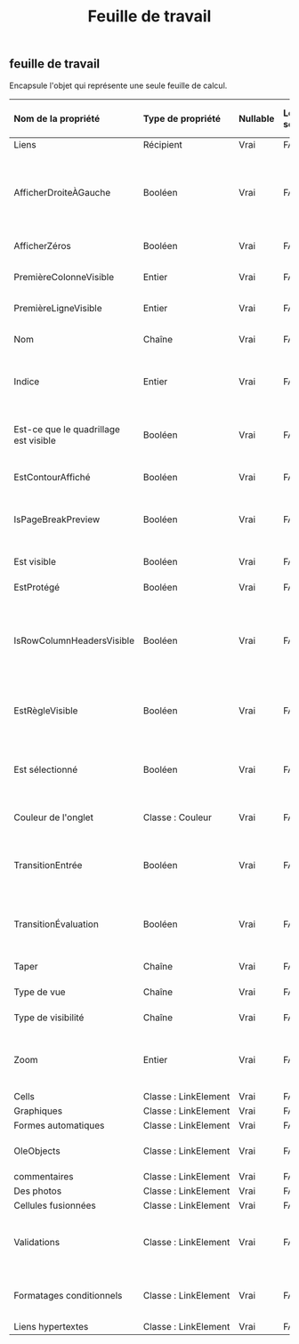 ﻿---
title: Feuille de travail
second_title: Aspose.Cells Cloud Documen
type: docs
url: /fr/specification/model/worksheet/
description: "Aspose.Cells Spécification du modèle cloud : Feuille de travail. Gérez sans effort Excel et d'autres feuilles de calcul avec des fonctionnalités telles que l'ouverture, la génération, l'édition, le fractionnement, la fusion, la comparaison et la conversion."
kwords: Excel, Office, feuille de calcul, Cloud REST API, feuille de calcul
weight: 50
---
## **feuille de travail**

 Encapsule l'objet qui représente une seule feuille de calcul.

| Nom de la propriété| Type de propriété| Nullable| Lecture seulement| Valeur par défaut| Description|
|:- |:- |:- |:- |:- |:- |
| Liens| Récipient| Vrai| FAUX|||
| AfficherDroiteÀGauche| Booléen| Vrai| FAUX|| Indique si la feuille de calcul spécifiée est affichée de droite à gauche plutôt que de gauche à droite. La valeur par défaut est fausse.|
| AfficherZéros| Booléen| Vrai| FAUX|| Vrai si des valeurs nulles sont affichées.|
| PremièreColonneVisible| Entier| Vrai| FAUX|| Représente le premier index de colonne visible.|
| PremièreLigneVisible| Entier| Vrai| FAUX|| Représente le premier index de ligne visible.|
| Nom| Chaîne| Vrai| FAUX|| Obtient ou définit le nom de la feuille de calcul.|
| Indice| Entier| Vrai| FAUX|| Obtient l'index de la feuille dans la collection de feuilles de calcul.|
| Est-ce que le quadrillage est visible| Booléen| Vrai| FAUX|| Obtient ou définit une valeur indiquant si le quadrillage est visible. La valeur par défaut est true.|
| EstContourAffiché| Booléen| Vrai| FAUX|| Indique s’il faut afficher le contour.|
| IsPageBreakPreview| Booléen| Vrai| FAUX|| Indique si la feuille de calcul spécifiée est affichée en mode normal ou en aperçu de saut de page.|
| Est visible| Booléen| Vrai| FAUX|| Représente si la feuille de calcul est visible.|
| EstProtégé| Booléen| Vrai| FAUX||Indique si la feuille de calcul est protégée.|
| IsRowColumnHeadersVisible| Booléen| Vrai| FAUX|| Obtient ou définit une valeur indiquant si la feuille de calcul affichera les en-têtes de ligne et de colonne. La valeur par défaut est vraie.|
| EstRègleVisible| Booléen| Vrai| FAUX|| Indique si la règle est visible. Cette propriété s’applique uniquement à l’aperçu des sauts de page.|
| Est sélectionné| Booléen| Vrai| FAUX|| Indique si cette feuille de calcul est sélectionnée à l'ouverture du classeur.|
| Couleur de l'onglet| Classe : Couleur| Vrai| FAUX|| Représente la couleur de l’onglet de la feuille de calcul.|
| TransitionEntrée| Booléen| Vrai| FAUX|| Indique si l'option Entrée de formule de transition (compatibilité Lotus) est activée.|
| TransitionÉvaluation| Booléen| Vrai| FAUX|| Indique si l'option Évaluation de la formule de transition (compatibilité Lotus) est activée.|
| Taper| Chaîne| Vrai| FAUX|| Représente le type de feuille de calcul.|
| Type de vue| Chaîne| Vrai| FAUX|| Obtient et définit le type de vue.|
| Type de visibilité| Chaîne| Vrai| FAUX|| Indique l'état visible de cette feuille.|
| Zoom| Entier| Vrai| FAUX|| Représente le facteur d’échelle en pourcentage. Il devrait être compris entre 10 et 400.|
|Cells | Classe : LinkElement| Vrai| FAUX|| Obtient la collection.|
| Graphiques| Classe : LinkElement| Vrai| FAUX|| Obtient une collection|
| Formes automatiques| Classe : LinkElement| Vrai| FAUX|||
| OleObjects| Classe : LinkElement| Vrai| FAUX||Représente une collection de dans une feuille de calcul.|
| commentaires| Classe : LinkElement| Vrai| FAUX|| Obtient la collection.|
| Des photos| Classe : LinkElement| Vrai| FAUX|| Obtient une collection.|
| Cellules fusionnées| Classe : LinkElement| Vrai| FAUX|||
| Validations| Classe : LinkElement| Vrai| FAUX|| Obtient la collection de paramètres de validation des données dans la feuille de calcul.|
| Formatages conditionnels| Classe : LinkElement| Vrai| FAUX|| Obtient les ConditionalFormattings dans la feuille de calcul.|
| Liens hypertextes| Classe : LinkElement| Vrai| FAUX|| Obtient la collection.|

